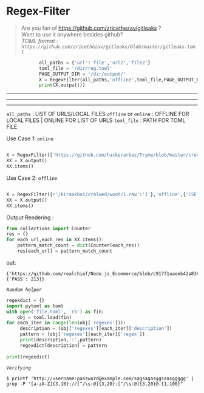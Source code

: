 # Regex-Filter

> Are you fan of https://github.com/zricethezav/gitleaks ? <br>
Want to use it anywhere besides github? <br>
<i> TOML format : `https://github.com/zricethezav/gitleaks/blob/master/gitleaks.toml` </i>

```python
            all_paths = {'url':'file','url2','file2'}
            toml_file = '/dir/reg.toml'
            PAGE_OUTPUT_DIR = '/dir/output/'
            X = RegexFilter(all_paths,'offline',toml_file,PAGE_OUTPUT_DIR)
            print(X.output())
```

<hr><hr><hr>

`all_paths` : LIST OF URLS/LOCAL FILES
`offline` or `online` : OFFLINE FOR LOCAL FILES | ONLINE FOR LIST OF URLS
`toml_file` : PATH FOR TOML FILE

Use Case 1: `online`

```python

X = RegexFilter(['https://github.com/hackerarbaz/Tryme/blob/master/creds.py','http://anysite.com/'],'online','/woot/gitleaks.toml')
XX = X.output()
XX.items()
```

Use Case 2: `offline`

```python

X = RegexFilter({r'/kiraakboi/cralwed/woot/1.raw':'1'},'offline',{'CSE':'.+\.txt','/woot/gitleaks.toml','/path/to/output/dir/to/store/results')
XX = X.output()
XX.items()

```

Output Rendering :

```python
from collections import Counter
res = {}
for each_url,each_res in XX.items():
    pattern_match_count = dict(Counter(each_res))
    res[each_url] = pattern_match_count
```
out:
````
{'https://github.com/realchief/Node.js_Ecommerce/blob/c917f1aaeeb42a83677ef18fa036843ea603b85e/environment.json': {'PASS': 213}}
````

<i>`Random helper`</i>


```python
regexdict = {}
import pytoml as toml
with open('file.toml', 'rb') as fin:
    obj = toml.load(fin)
for each_iter in range(len(obj['regexes'])):
     description = (obj['regexes'][each_iter]['description'])
     pattern = (obj['regexes'][each_iter]['regex'])
     print(description,':',pattern)
     regexdict[description] = pattern
    
print(regexdict)
```

<i>`Verifying`</i>

`
$ printf 'http://username:password@example.com/sagsagasggsaasggggg' | grep -P "[a-zA-Z]{3,10}://[^/\s:@]{3,20}:[^/\s:@]{3,20}@.{1,100}"
`
